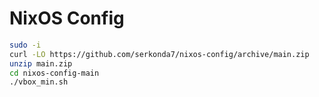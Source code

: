 # NixOS Config
```sh
sudo -i
curl -LO https://github.com/serkonda7/nixos-config/archive/main.zip
unzip main.zip
cd nixos-config-main
./vbox_min.sh
```
